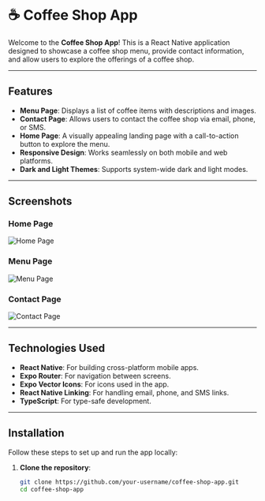 # ☕ Coffee Shop App

Welcome to the **Coffee Shop App**! This is a React Native application designed to showcase a coffee shop menu, provide contact information, and allow users to explore the offerings of a coffee shop.

---

## Features

- **Menu Page**: Displays a list of coffee items with descriptions and images.
- **Contact Page**: Allows users to contact the coffee shop via email, phone, or SMS.
- **Home Page**: A visually appealing landing page with a call-to-action button to explore the menu.
- **Responsive Design**: Works seamlessly on both mobile and web platforms.
- **Dark and Light Themes**: Supports system-wide dark and light modes.

---

## Screenshots

### Home Page
![Home Page](/screenshots/home.png)

### Menu Page
![Menu Page](/screenshots/menu.png)

### Contact Page
![Contact Page](/screenshots/contact.png)

---

## Technologies Used

- **React Native**: For building cross-platform mobile apps.
- **Expo Router**: For navigation between screens.
- **Expo Vector Icons**: For icons used in the app.
- **React Native Linking**: For handling email, phone, and SMS links.
- **TypeScript**: For type-safe development.

---

## Installation

Follow these steps to set up and run the app locally:

1. **Clone the repository**:
   ```bash
   git clone https://github.com/your-username/coffee-shop-app.git
   cd coffee-shop-app